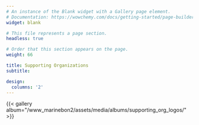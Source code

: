 ```yaml
---
# An instance of the Blank widget with a Gallery page element.
# Documentation: https://wowchemy.com/docs/getting-started/page-builder/
widget: blank

# This file represents a page section.
headless: true

# Order that this section appears on the page.
weight: 66

title: Supporting Organizations
subtitle:

design:
  columns: '2'
---
```


{{< gallery album="/www_marinebon2/assets/media/albums/supporting_org_logos/" >}}
